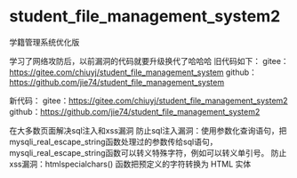 # student_file_management_system2
学籍管理系统优化版

学习了网络攻防后，以前漏洞的代码就要升级换代了哈哈哈
旧代码如下：
gitee：https://gitee.com/chiuyj/student_file_management_system
github：https://github.com/jie74/student_file_management_system

新代码：
gitee：https://gitee.com/chiuyj/student_file_management_system2
github：https://github.com/jie74/student_file_management_system2

在大多数页面解决sql注入和xss漏洞
防止sql注入漏洞：使用参数化查询语句，把mysqli_real_escape_string函数处理过的参数传给sql语句，mysqli_real_escape_string函数可以转义特殊字符，例如可以转义单引号。
防止xss漏洞：htmlspecialchars() 函数把预定义的字符转换为 HTML 实体
